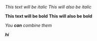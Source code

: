 *This text will be italic*
_This will also be italic_

**This text will be bold**
__This will also be bold__

_You **can** combine them_

_**hi**_
